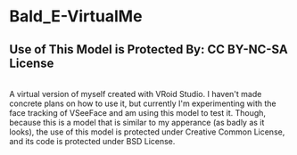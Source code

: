 # Bald_E-VirtualMe
## Use of This Model is Protected By: CC BY-NC-SA License
<br>
A virtual version of myself created with VRoid Studio. 
I haven't made concrete plans on how to use it, but currently I'm experimenting with the 
face tracking of VSeeFace and am using this model to test it. Though, because this is a model
that is similar to my apperance (as badly as it looks), the use of this model is protected under
Creative Common License, and its code is protected under BSD License. 

